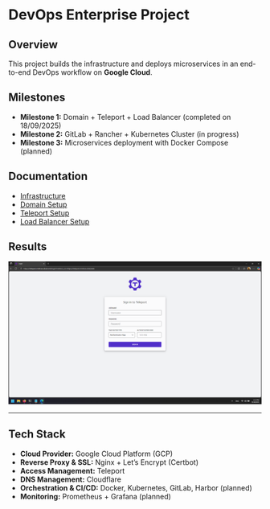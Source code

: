 # DevOps Enterprise Project

## Overview
This project builds the infrastructure and deploys microservices in an end-to-end DevOps workflow on **Google Cloud**.

## Milestones
- **Milestone 1:** Domain + Teleport + Load Balancer (completed on 18/09/2025)  
- **Milestone 2:** GitLab + Rancher + Kubernetes Cluster (in progress)  
- **Milestone 3:** Microservices deployment with Docker Compose (planned)  

## Documentation
- [Infrastructure](docs/infrastructure.md)
- [Domain Setup](docs/setup-domain.md)
- [Teleport Setup](docs/setup-teleport.md)  
- [Load Balancer Setup](docs/setup-lb.md)  

## Results
![Teleport Login](docs/screenshots/teleport-setup.png)

---

## Tech Stack
- **Cloud Provider:** Google Cloud Platform (GCP)  
- **Reverse Proxy & SSL:** Nginx + Let’s Encrypt (Certbot) 
- **Access Management:** Teleport   
- **DNS Management:** Cloudflare  
- **Orchestration & CI/CD:** Docker, Kubernetes, GitLab, Harbor (planned)  
- **Monitoring:** Prometheus + Grafana (planned)  
